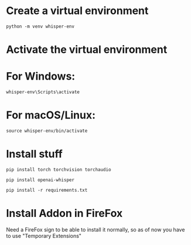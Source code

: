 # Create a virtual environment
`python -m venv whisper-env`

# Activate the virtual environment
# For Windows:
`whisper-env\Scripts\activate`

# For macOS/Linux:
`source whisper-env/bin/activate`

# Install stuff
`pip install torch torchvision torchaudio`

`pip install openai-whisper`

`pip install -r requirements.txt`

# Install Addon in FireFox
Need a FireFox sign to be able to install it normally, so as of now you have to use "Temporary Extensions"